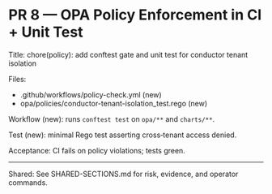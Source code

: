 # PR 8 — OPA Policy Enforcement in CI + Unit Test

Title: chore(policy): add conftest gate and unit test for conductor tenant isolation

Files:

- .github/workflows/policy-check.yml (new)
- opa/policies/conductor-tenant-isolation_test.rego (new)

Workflow (new): runs `conftest test` on `opa/**` and `charts/**`.

Test (new): minimal Rego test asserting cross‑tenant access denied.

Acceptance: CI fails on policy violations; tests green.

---

Shared: See SHARED-SECTIONS.md for risk, evidence, and operator commands.
